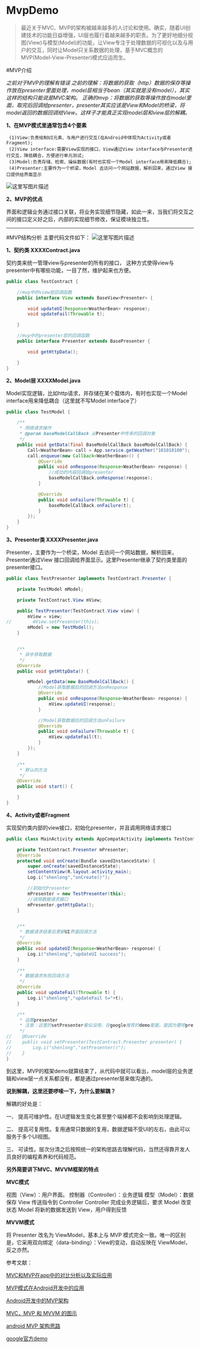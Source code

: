 # MvpDemo
>最近关于MVC、MVP的架构被越来越多的人讨论和使用。确实，随着UI创建技术的功能日益增强，UI层也履行着越来越多的职责。为了更好地细分视图(View)与模型(Model)的功能，让View专注于处理数据的可视化以及与用户的交互，同时让Model只关系数据的处理，基于MVC概念的MVP(Model-View-Presenter)模式应运而生。

#MVP介绍

*之前对于MVP的理解有错误 之前的理解：将数据的获取（http）数据的保存等操作放在presenter里面处理，model层相当于bean（其实就是没有model），其实这样的结构只能说是MVC架构。 正确的mvp：将数据的获取等操作放在model里面，取完后回调给presenter，presenter其实应该是View和Model的桥梁，将model返回的数据回调给View。这样子才能真正实现model层和view层的解耦。*


**1、在MVP模式里通常包含4个要素**

     (1)View:负责绘制UI元素、与用户进行交互(在Android中体现为Activity或者Fragment);
     (2)View interface:需要View实现的接口，View通过View interface与Presenter进行交互，降低耦合，方便进行单元测试;
     (3)Model:负责存储、检索、操纵数据(有时也实现一个Model interface用来降低耦合);
     (4)Presenter:主要作为一个桥梁，Model 去访问一个网站数据，解析回来，通过View 接口提供给界面显示
     
![这里写图片描述](http://img.blog.csdn.net/20160114104042668)

**2、MVP的优点**

界面和逻辑业务通过接口关联，将业务实现细节隐藏，如此一来，当我们将交互之间的接口定义好之后，内部的实现细节修改，保证模块独立性。


----------


#MVP结构分析
主要代码文件如下：
![这里写图片描述](http://img.blog.csdn.net/20160721155043764)


**1、契约类 XXXXContract.java**

契约类来统一管理view与presenter的所有的接口， 这种方式使得view与presenter中有哪些功能，一目了然，维护起来也方便。

```java
public class TestContract {

    //mvp中的view层回调函数
    public interface View extends BaseView<Presenter> {

        void updateUI(Response<WeatherBean> response);
        void updateFail(Throwable t);

    }

    //mvp中的presenter层的回调函数
    public interface Presenter extends BasePresenter {

        void getHttpData();

    }
}
```
**2、Model层 XXXXModel.java**

Model实现逻辑，比如http请求，并存储在某个载体内，有时也实现一个Model interface用来降低耦合（这里就不写Model interface了）

```java
public class TestModel {

    /**
     * 网络请求操作
     * @param baseModelCallBack 从Presenter中传来的回调对象
     */
    public void getData(final BaseModelCallBack baseModelCallBack) {
        Call<WeatherBean> call = App.service.getWeather("101010100");
        call.enqueue(new Callback<WeatherBean>() {
            @Override
            public void onResponse(Response<WeatherBean> response) {
                //成功的内容回调给presenter
                baseModelCallBack.onResponse(response);
            }

            @Override
            public void onFailure(Throwable t) {
                baseModelCallBack.onFailure(t);
            }
        });
    }
}
```
**3、Presenter类 XXXXPresenter.java**

Presenter，主要作为一个桥梁，Model 去访问一个网站数据，解析回来，Presenter通过View 接口回调给界面显示。这里Presenter继承了契约类里面的presenter接口。

```java
public class TestPresenter implements TestContract.Presenter {

    private TestModel mModel;

    private TestContract.View mView;

    public TestPresenter(TestContract.View view) {
        mView = view;
//        mView.setPresenter(this);
        mModel = new TestModel();
    }


    /**
     * 异步获取数据
     */
    @Override
    public void getHttpData() {

        mModel.getData(new BaseModelCallBack() {
            //Model获取数据后的回调方法onResponse
            @Override
            public void onResponse(Response<WeatherBean> response) {
                mView.updateUI(response);
            }

            //Model获取数据后的回调方法onFailure
            @Override
            public void onFailure(Throwable t) {
                mView.updateFail(t);
            }
        });
    }

    /**
     * 默认的方法
     */
    @Override
    public void start() {

    }
}
```
**4、Activity或者Fragment**

实现契约类内部的view接口，初始化presenter，并且调用网络请求接口

```java
public class MainActivity extends AppCompatActivity implements TestContract.View{

    private TestContract.Presenter mPresenter;
    @Override
    protected void onCreate(Bundle savedInstanceState) {
        super.onCreate(savedInstanceState);
        setContentView(R.layout.activity_main);
        Log.i("shenlong","onCreate()");

        //初始化Presenter
        mPresenter = new TestPresenter(this);
        //调用数据请求接口
        mPresenter.getHttpData();
    }


    /**
     * 数据请求结束后更新UI界面回调方法
     */
    @Override
    public void updateUI(Response<WeatherBean> response) {
        Log.i("shenlong","updateUI success");
    }

    /**
     * 数据请求失败回调方法
     */
    @Override
    public void updateFail(Throwable t) {
        Log.i("shenlong","updateFail t="+t);
    }

    /**
     * 设置presenter
     * 注意：这里的setPresenter看似没用，在google推荐的demo里面，是因为要吧presenter从activity传过来才加的
     */
//    @Override
//    public void setPresenter(TestContract.Presenter presenter) {
//        Log.i("shenlong","setPresenter()");
//    }
}
```

到这里，MVP的框架demo就算结束了，从代码中就可以看出，model层的业务逻辑和view层一点关系都没有，都是通过presenter层来做沟通的。

**说到解耦，这里还要啰嗦一下，为什么要解耦？**

解耦的好处是：

一、 提高可维护性。在UI逻辑发生变化甚至整个端掉都不会影响到处理逻辑。

二、 提高可复用性。复用通常只数据的复用，数据逻辑不受UI的左右，由此可以服务于多个UI视图。

三、 可读性。层次分清之后按照统一的架构思路去理解代码，当然还得靠开发人员良好的编程素养和代码规范。


**另外简要讲下MVC、MVVM框架的特点**

**MVC模式**

视图（View）：用户界面。
控制器（Controller）：业务逻辑
模型（Model）：数据保存
View 传送指令到 Controller
Controller 完成业务逻辑后，要求 Model 改变状态
Model 将新的数据发送到 View，用户得到反馈

**MVVM模式**

将 Presenter 改名为 ViewModel，基本上与 MVP 模式完全一致。唯一的区别是，它采用双向绑定（data-binding）：View的变动，自动反映在 ViewModel，反之亦然。

参考文献：

[MVC和MVP在app中的对比分析以及实际应用](http://www.jcodecraeer.com/a/anzhuokaifa/androidkaifa/2015/0313/2599.html)

[MVP模式在Android开发中的应用](http://blog.csdn.net/vector_yi/article/details/24719873)

[Android开发中的MVP架构](http://www.jcodecraeer.com/a/anzhuokaifa/androidkaifa/2016/0105/3832.html)

[MVC，MVP 和 MVVM 的图示](http://www.ruanyifeng.com/blog/2015/02/mvcmvp_mvvm.html)

[android MVP 架构思路](http://mp.weixin.qq.com/s?__biz=MzI1MjMyOTU2Ng==&mid=2247483865&idx=1&sn=28d3c2f12138e5db0b0245efb1825d4f#rd)

[google官方demo](https://github.com/googlesamples/android-architecture/tree/todo-mvp/)

